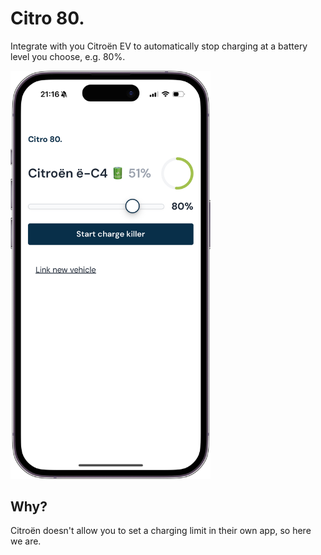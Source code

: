 # Citro 80.

Integrate with you Citroën EV to automatically stop charging at a battery level you choose, e.g. 80%.

<img src="./screenshot.png" width="320" />

## Why?

Citroën doesn't allow you to set a charging limit in their own app, so here we are.
